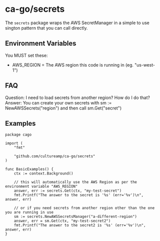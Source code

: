 # ca-go/secrets

The `secrets` package wraps the AWS SecretManager in a simple to use sington pattern that you can call directly.

## Environment Variables

You MUST set these:
- AWS_REGION = The AWS region this code is running in (eg. "us-west-1")

## FAQ

Question: I need to load secrets from another region? How do I do that?
Answer: You can create your own secrets with sm := NewAWSSecrets("region") and then call sm.Get("secret")

## Examples
```
package cago

import (
	"fmt"

	"github.com/cultureamp/ca-go/secrets"
)

func BasicExamples() {
	ctx := context.Background()

	// this will automatically use the AWS Region as per the environment variable "AWS_REGION"
	answer, err := secrets.Get(ctx, "my-test-secret")
	fmt.Printf("The answer to the secret is '%s' (err='%v')\n", answer, err)

	// or if you need secrets from another region other than the one you are running in use
	sm := secrets.NewAWSSecretsManager("a-different-region")
	answer, err = sm.Get(ctx, "my-test-secret2")
	fmt.Printf("The answer to the secret2 is '%s' (err='%v')\n", answer, err)
}
```
